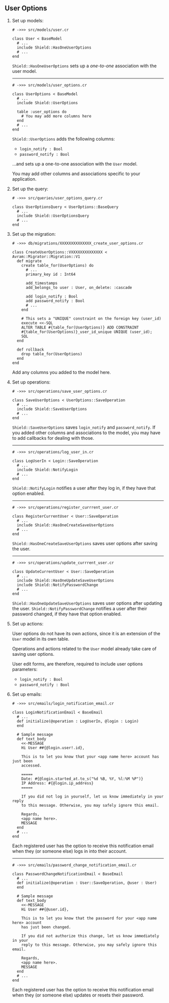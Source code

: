 ## User Options

1. Set up models:

   ```crystal
   # ->>> src/models/user.cr

   class User < BaseModel
     # ...
     include Shield::HasOneUserOptions
     # ...
   end
   ```

   `Shield::HasOneUserOptions` sets up a *one-to-one* association with the user model.

   ---
   ```crystal
   # ->>> src/models/user_options.cr

   class UserOptions < BaseModel
     # ...
     include Shield::UserOptions

     table :user_options do
       # You may add more columns here
     end
     # ...
   end
   ```

   `Shield::UserOptions` adds the following columns:
   
   - `login_notify : Bool`
   - `password_notify : Bool`
   
   ...and sets up a one-to-one association with the `User` model.

   You may add other columns and associations specific to your application.

1. Set up the query:

   ```crystal
   # ->>> src/queries/user_options_query.cr

   class UserOptionsQuery < UserOptions::BaseQuery
     # ...
     include Shield::UserOptionsQuery
     # ...
   end
   ```

1. Set up the migration:

   ```crystal
   # ->>> db/migrations/XXXXXXXXXXXXXX_create_user_options.cr

   class CreateUserOptions::VXXXXXXXXXXXXXX < Avram::Migrator::Migration::V1
     def migrate
       create table_for(UserOptions) do
         # ...
         primary_key id : Int64

         add_timestamps
         add_belongs_to user : User, on_delete: :cascade

         add login_notify : Bool
         add password_notify : Bool
         # ...
       end

       # This sets a "UNIQUE" constraint on the foreign key (user_id)
       execute <<-SQL
       ALTER TABLE #{table_for(UserOptions)} ADD CONSTRAINT
       #{table_for(UserOptions)}_user_id_unique UNIQUE (user_id);
       SQL
     end

     def rollback
       drop table_for(UserOptions)
     end
   end
   ```

   Add any columns you added to the model here.

1. Set up operations:

   ```crystal
   # ->>> src/operations/save_user_options.cr

   class SaveUserOptions < UserOptions::SaveOperation
     # ...
     include Shield::SaveUserOptions
     # ...
   end
   ```

   `Shield::SaveUserOptions` saves `login_notify` and `password_notify`. If you added other columns and associations to the model, you may have to add callbacks for dealing with those.

   ---
   ```crystal
   # ->>> src/operations/log_user_in.cr

   class LogUserIn < Login::SaveOperation
     # ...
     include Shield::NotifyLogin
     # ...
   end
   ```

   `Shield::NotifyLogin` notifies a user after they log in, if they have that option enabled.

   ---
   ```crystal
   # ->>> src/operations/register_currrent_user.cr

   class RegisterCurrentUser < User::SaveOperation
     # ...
     include Shield::HasOneCreateSaveUserOptions
     # ...
   end
   ```

   `Shield::HasOneCreateSaveUserOptions` saves user options after saving the user.

   ---
   ```crystal
   # ->>> src/operations/update_currrent_user.cr

   class UpdateCurrentUser < User::SaveOperation
     # ...
     include Shield::HasOneUpdateSaveUserOptions
     include Shield::NotifyPasswordChange
     # ...
   end
   ```

   `Shield::HasOneUpdateSaveUserOptions` saves user options after updating the user. `Shield::NotifyPasswordChange` notifies a user after their password changed, if they have that option enabled.

1. Set up actions:

   User options do not have its own actions, since it is an extension of the `User` model in its own table.

   Operations and actions related to the `User` model already take care of saving user options.

   User edit forms, are therefore, required to include user options parameters:

   - `login_notify : Bool`
   - `password_notify : Bool`

1. Set up emails:

   ```crystal
   # ->>> src/emails/login_notification_email.cr

   class LoginNotificationEmail < BaseEmail
     # ...
     def initialize(@operation : LogUserIn, @login : Login)
     end

     # Sample message
     def text_body
       <<-MESSAGE
       Hi User ##{@login.user!.id},

       This is to let you know that your <app name here> account has just been
       accessed.

       =====
       Date: #{@login.started_at.to_s("%d %B, %Y, %l:%M %P")}
       IP Address: #{@login.ip_address}
       =====

       If you did not log in yourself, let us know immediately in your reply
       to this message. Otherwise, you may safely ignore this email.

       Regards,
       <app name here>.
       MESSAGE
     end
     # ...
   end
   ```

   Each registered user has the option to receive this notification email when they (or someone else) logs in into their account.

   ---
   ```crystal
   # ->>> src/emails/password_change_notification_email.cr

   class PasswordChangeNotificationEmail < BaseEmail
     # ...
     def initialize(@operation : User::SaveOperation, @user : User)
     end

     # Sample message
     def text_body
       <<-MESSAGE
       Hi User ##{@user.id},

       This is to let you know that the password for your <app name here> account
       has just been changed.

       If you did not authorize this change, let us know immediately in your
       reply to this message. Otherwise, you may safely ignore this email.

       Regards,
       <app name here>.
       MESSAGE
     end
     # ...
   end
   ```

   Each registered user has the option to receive this notification email when they (or someone else) updates or resets their password.
